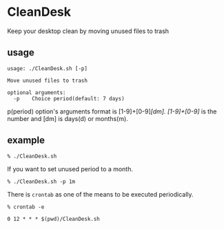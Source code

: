 # CleanDesk
Keep your desktop clean by moving unused files to trash

## usage
```
usage: ./CleanDesk.sh [-p]

Move unused files to trash

optional arguments:
  -p	Choice period(default: 7 days)
```

p(period) option's arguments format is [1-9]+[0-9]*[dm].
[1-9]+[0-9]* is the number and [dm] is days(d) or months(m).

## example
```
% ./CleanDesk.sh
```

If you want to set unused period to a month.
```
% ./CleanDesk.sh -p 1m
```

There is `crontab` as one of the means to be executed periodically.
```
% crontab -e

0 12 * * * $(pwd)/CleanDesk.sh
```
